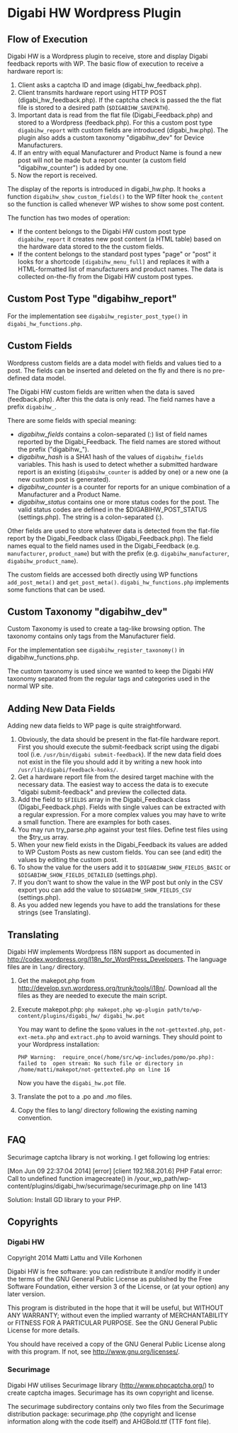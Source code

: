 # Digabi HW Wordpress Plugin

## Flow of Execution

Digabi HW is a Wordpress plugin to receive, store and display Digabi feedback
reports with WP. The basic flow of execution to receive a hardware report is:

1. Client asks a captcha ID and image (digabi_hw_feedback.php).
2. Client transmits hardware report using HTTP POST (digabi_hw_feedback.php).
   If the captcha check is passed the the flat file is stored to a desired
   path (`$DIGABIHW_SAVEPATH`).
2. Important data is read from the flat file (Digabi_Feedback.php) and stored
   to a Wordpress (feedback.php). For this a custom post type `digabihw_report`
   with custom fields are introduced (digabi_hw.php). The plugin also adds
   a custom taxonomy "digabihw_dev" for Device Manufacturers.
3. If an entry with equal Manufacturer and Product Name is found a new post
   will not be made but a report counter (a custom field "digabihw_counter")
   is added by one.
4. Now the report is received.

The display of the reports is introduced in digabi_hw.php. It hooks a function
`digabihw_show_custom_fields()` to the WP filter hook `the_content` so the
function is called whenever WP wishes to show some post content.

The function has two modes of operation:

* If the content belongs to the Digabi HW custom post type `digabihw_report`
  it creates new post content (a HTML table) based on the hardware data
  stored to the the custom fields.
* If the content belongs to the standard post types "page" or "post" it
  looks for a shortcode `[digabihw_menu_full]` and replaces it with a
  HTML-formatted list of manufacturers and product names. The data is
  collected on-the-fly from the Digabi HW custom post types.

## Custom Post Type "digabihw_report"

For the implementation see `digabihw_register_post_type()` in
`digabi_hw_functions.php`.

## Custom Fields

Wordpress custom fields are a data model with fields and values tied to a post.
The fields can be inserted and deleted on the fly and there is no pre-defined
data model.

The Digabi HW custom fields are written when the data is saved (feedback.php).
After this the data is only read. The field names have a prefix `digabihw_`.

There are some fields with special meaning:

* *digabihw_fields* contains a colon-separated (:) list of field names reported
  by the Digabi_Feedback. The field names are stored without the prefix
  ("digabihw_").
* *digabihw_hash* is a SHA1 hash of the values of `digabihw_fields`
  variables. This hash is used to detect whether a submitted hardware report
  is an existing (`digabihw_counter` is added by one) or a new one (a new
  custom post is generated).
* *digabihw_counter* is a counter for reports for an unique combination of
  a Manufacturer and a Product Name.
* *digabihw_status* contains one or more status codes for the post. The valid
  status codes are defined in the $DIGABIHW_POST_STATUS (settings.php). The
  string is a colon-separated (:).

Other fields are used to store whatever data is detected from the flat-file
report by the Digabi_Feedback class (Digabi_Feedback.php). The field names
equal to the field names used in the Digabi_Feedback (e.g. `manufacturer`,
`product_name`) but with the prefix (e.g. `digabihw_manufacturer`,
`digabihw_product_name`).

The custom fields are accessed both directly using WP functions
`add_post_meta()` and `get_post_meta()`. `digabi_hw_functions.php` implements
some functions that can be used.

## Custom Taxonomy "digabihw_dev"

Custom Taxonomy is used to create a tag-like browsing option. The taxonomy
contains only tags from the Manufacturer field.

For the implementation see `digabihw_register_taxonomy()` in
digabihw_functions.php.

The custom taxonomy is used since we wanted to keep the Digabi HW
taxonomy separated from the regular tags and categories used in the
normal WP site.

## Adding New Data Fields

Adding new data fields to WP page is quite straightforward.

1. Obviously, the data should be present in the flat-file hardware report.
   First you should execute the submit-feedback script using the digabi tool
   (i.e. `/usr/bin/digabi submit-feedback`). If the new data field does not
   exist in the file you should add it by writing a new hook into
   `/usr/lib/digabi/feedback-hooks/`.
2. Get a hardware report file from the desired target machine with the
   necessary data. The easiest way to access the data is to execute
   "digabi submit-feedback" and preview the collected data.
3. Add the field to `$FIELDS` array in the Digabi_Feedback class
   (Digabi_Feedback.php). Fields with single values can be extracted with
   a regular expression. For a more complex values you may have to write a
   small function. There are examples for both cases.
4. You may run try_parse.php against your test files. Define test files
   using the $try_us array.
5. When your new field exists in the Digabi_Feedback its values are added
   to WP Custom Posts as new custom fields. You can see (and edit) the
   values by editing the custom post.
6. To show the value for the users add it to `$DIGABIHW_SHOW_FIELDS_BASIC` or
   `$DIGABIHW_SHOW_FIELDS_DETAILED` (settings.php).
7. If you don't want to show the value in the WP post but only in the CSV
   export you can add the value to `$DIGABIHW_SHOW_FIELDS_CSV` (settings.php).
8. As you added new legends you have to add the translations for these strings
   (see Translating).

## Translating

Digabi HW implements Wordpress I18N support as documented in 
http://codex.wordpress.org/I18n_for_WordPress_Developers. The language
files are in `lang/` directory.

1. Get the makepot.php from http://develop.svn.wordpress.org/trunk/tools/i18n/.
   Download all the files as they are needed to execute the main script.
2. Execute makepot.php:
   `php makepot.php wp-plugin path/to/wp-content/plugins/digabi_hw/ digabi_hw.pot`

   You may want to define the `$pomo` values in the `not-gettexted.php`,
   `pot-ext-meta.php` and `extract.php` to avoid warnings. They should point
   to your Wordpress installation:

   `PHP Warning:  require_once(/home/src/wp-includes/pomo/po.php): failed to 
   open stream: No such file or directory in /home/matti/makepot/not-gettexted.php
   on line 16`

   Now you have the `digabi_hw.pot` file.
3. Translate the pot to a .po and .mo files.
4. Copy the files to lang/ directory following the existing naming convention.

## FAQ

Securimage captcha library is not working. I get following log entries:

[Mon Jun 09 22:37:04 2014] [error] [client 192.168.201.6] PHP Fatal error:  Call
to undefined function imagecreate() in
/your_wp_path/wp-content/plugins/digabi_hw/securimage/securimage.php on line 1413

Solution: Install GD library to your PHP.

## Copyrights

### Digabi HW

Copyright 2014 Matti Lattu and Ville Korhonen
 
Digabi HW is free software: you can redistribute it and/or modify
it under the terms of the GNU General Public License as published by
the Free Software Foundation, either version 3 of the License, or
(at your option) any later version.

This program is distributed in the hope that it will be useful,
but WITHOUT ANY WARRANTY; without even the implied warranty of
MERCHANTABILITY or FITNESS FOR A PARTICULAR PURPOSE.  See the
GNU General Public License for more details.

You should have received a copy of the GNU General Public License
along with this program.  If not, see <http://www.gnu.org/licenses/>.

### Securimage

Digabi HW utilises Securimage library (http://www.phpcaptcha.org/) to create
captcha images. Securimage has its own copyright and license.

The securimage subdirectory contains only two files from the Securimage
distribution package: securimage.php (the copyright and license information
along with the code itself) and AHGBold.ttf (TTF font file).
